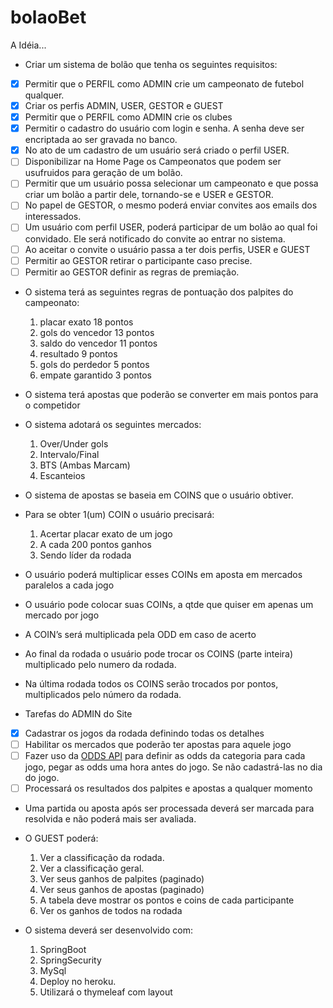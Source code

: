 # bolaoBet

A Idéia...

* Criar um sistema de bolão que tenha os seguintes requisitos:

- [x] Permitir que o PERFIL como ADMIN crie um campeonato de futebol qualquer.
- [x] Criar os perfis ADMIN, USER, GESTOR e GUEST
- [x] Permitir que o PERFIL como ADMIN crie os clubes
- [x] Permitir o cadastro do usuário com login e senha. A senha deve ser encriptada ao ser gravada no banco.
- [x] No ato de um cadastro de um usuário será criado o perfil USER.
- [ ] Disponibilizar na Home Page os Campeonatos que podem ser usufruidos para geração de um bolão.
- [ ] Permitir que um usuário possa selecionar um campeonato e que possa criar um bolão a partir dele, tornando-se e USER e GESTOR.
- [ ] No papel de GESTOR, o mesmo poderá enviar convites aos emails dos interessados.
- [ ] Um usuário com perfil USER, poderá participar de um bolão ao qual foi convidado. Ele será notificado do convite ao entrar no sistema.
- [ ] Ao aceitar o convite o usuário passa a ter dois perfis, USER e GUEST
- [ ] Permitir ao GESTOR retirar o participante caso precise.
- [ ] Permitir ao GESTOR definir as regras de premiação.

* O sistema terá as seguintes regras de pontuação dos palpites do campeonato:
  1. placar exato      18 pontos
  2. gols do vencedor  13 pontos
  3. saldo do vencedor 11 pontos
  4. resultado          9 pontos
  5. gols do perdedor   5 pontos
  6. empate garantido   3 pontos

* O sistema terá apostas que poderão se converter em mais pontos para o competidor
* O sistema adotará os seguintes mercados:
    1. Over/Under gols
    2. Intervalo/Final
    3. BTS (Ambas Marcam)
    4. Escanteios

* O sistema de apostas se baseia em COINS que o usuário obtiver.
* Para se obter 1(um) COIN o usuário precisará:
    1. Acertar placar exato de um jogo
    2. A cada 200 pontos ganhos
    3. Sendo líder da rodada
    
* O usuário poderá multiplicar esses COINs em aposta em mercados paralelos a cada jogo
* O usuário pode colocar suas COINs, a qtde que quiser em apenas um mercado por jogo
* A COIN’s será multiplicada pela ODD em caso de acerto
* Ao final da rodada o usuário pode trocar os COINS (parte inteira) multiplicado pelo numero da rodada.
* Na última rodada todos os COINS serão trocados por pontos, multiplicados pelo número da rodada.

* Tarefas do ADMIN do Site

- [x] Cadastrar os jogos da rodada definindo todas os detalhes
- [ ] Habilitar os mercados que poderão ter apostas para aquele jogo
- [ ] Fazer uso da [ODDS API](https://the-odds-api.com) para definir as odds da categoria para cada jogo, pegar as odds uma hora antes do jogo. Se não cadastrá-las no dia do jogo.
- [ ] Processará os resultados dos palpites e apostas a qualquer momento

* Uma partida ou aposta após ser processada deverá ser marcada para resolvida e não poderá mais ser avaliada.

* O GUEST poderá:

  1. Ver a classificação da rodada.
  2. Ver a classificação geral.
  3. Ver seus ganhos de palpites (paginado)
  4. Ver seus ganhos de apostas (paginado)
  5. A tabela deve mostrar os pontos e coins de cada participante
  6. Ver os ganhos de todos na rodada

* O sistema deverá ser desenvolvido com:
  1. SpringBoot
  2. SpringSecurity
  3. MySql
  4. Deploy no heroku.
  5. Utilizará o thymeleaf com layout
